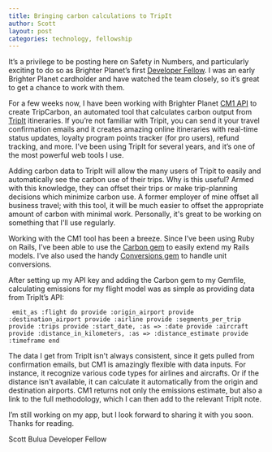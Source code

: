 ```yaml
---
title: Bringing carbon calculations to TripIt
author: Scott
layout: post
categories: technology, fellowship
---
```


It’s a privilege to be posting here on Safety in Numbers, and particularly exciting to do so as Brighter Planet’s first [Developer Fellow](http://brighterplanet.github.com/fellowship.html). I was an early Brighter Planet cardholder and have watched the team closely, so it’s great to get a chance to work with them.
 
For a few weeks now, I have been working with Brighter Planet [CM1 API](http://carbon.brighterplanet.com/) to create TripCarbon, an automated tool that calculates carbon output from [TripIt](http://www.tripit.com) itineraries.  If you’re not familiar with Tripit, you can send it your travel confirmation emails and it creates amazing online itineraries with real-time status updates, loyalty program points tracker (for pro users), refund tracking, and more. I’ve been using TripIt for several years, and it’s one of the most powerful web tools I use.
 
Adding carbon data to TripIt will allow the many users of Tripit to easily and automatically see the carbon use of their trips. Why is this useful? Armed with this knowledge, they can offset their trips or make trip-planning decisions which minimize carbon use. A former employer of mine offset all business travel; with this tool, it will be much easier to offset the appropriate amount of carbon with minimal work. Personally, it's great to be working on something that I'll use regularly.
 
Working with the CM1 tool has been a breeze. Since I’ve been using Ruby on Rails, I’ve been able to use the [Carbon gem](https://github.com/brighterplanet/carbon) to easily extend my Rails models. I’ve also used the handy [Conversions gem](https://github.com/seamusabshere/conversions) to handle unit conversions.
 
After setting up my API key and adding the Carbon gem to my Gemfile, calculating emissions for my flight model was as simple as providing data from TripIt’s API:
 
` emit_as :flight do
    provide :origin_airport
    provide :destination_airport
    provide :airline
    provide :segments_per_trip
    provide :trips
    provide :start_date, :as => :date
    provide :aircraft
    provide :distance_in_kilometers, :as => :distance_estimate
    provide :timeframe
  end`
 
The data I get from TripIt isn't always consistent, since it gets pulled from confirmation emails, but CM1 is amazingly flexible with data inputs. For instance, it recognize various code types for airlines and aircrafts. Or if the distance isn't available, it can calculate it automatically from the origin and destination airports. CM1 returns not only the emissions estimate, but also a link to the full methodology, which I can then add to the relevant TripIt note.

I’m still working on my app, but I look forward to sharing it with you soon. Thanks for reading.

Scott Bulua
Developer Fellow